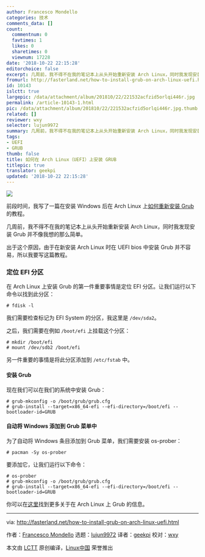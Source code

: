 ```yaml
---
author: Francesco Mondello
categories: 技术
comments_data: []
count:
  commentnum: 0
  favtimes: 1
  likes: 0
  sharetimes: 0
  viewnum: 17228
date: '2018-10-22 22:15:28'
editorchoice: false
excerpt: 几周前，我不得不在我的笔记本上从头开始重新安装 Arch Linux，同时我发现安装 Grub 并不像我想的那么简单。
fromurl: http://fasterland.net/how-to-install-grub-on-arch-linux-uefi.html
id: 10143
islctt: true
largepic: /data/attachment/album/201810/22/221532acfzid5orlqi446r.jpg
permalink: /article-10143-1.html
pic: /data/attachment/album/201810/22/221532acfzid5orlqi446r.jpg.thumb.jpg
related: []
reviewer: wxy
selector: lujun9972
summary: 几周前，我不得不在我的笔记本上从头开始重新安装 Arch Linux，同时我发现安装 Grub 并不像我想的那么简单。
tags:
- UEFI
- GRUB
thumb: false
title: 如何在 Arch Linux（UEFI）上安装 GRUB
titlepic: true
translator: geekpi
updated: '2018-10-22 22:15:28'
---
```


![](/data/attachment/album/201810/22/221532acfzid5orlqi446r.jpg)


前段时间，我写了一篇在安装 Windows 后在 Arch Linux 上[如何重新安装 Grub](http://fasterland.net/reinstall-grub-arch-linux.html)的教程。


几周前，我不得不在我的笔记本上从头开始重新安装 Arch Linux，同时我发现安装 Grub 并不像我想的那么简单。


出于这个原因，由于在新安装 Arch Linux 时在 UEFI bios 中安装 Grub 并不容易，所以我要写这篇教程。


### 定位 EFI 分区


在 Arch Linux 上安装 Grub 的第一件重要事情是定位 EFI 分区。让我们运行以下命令以找到此分区：



```
# fdisk -l
```

我们需要检查标记为 EFI System 的分区，我这里是 `/dev/sda2`。


之后，我们需要在例如 `/boot/efi` 上挂载这个分区：



```
# mkdir /boot/efi
# mount /dev/sdb2 /boot/efi
```

另一件重要的事情是将此分区添加到 `/etc/fstab` 中。


#### 安装 Grub


现在我们可以在我们的系统中安装 Grub：



```
# grub-mkconfig -o /boot/grub/grub.cfg
# grub-install --target=x86_64-efi --efi-directory=/boot/efi --bootloader-id=GRUB
```

#### 自动将 Windows 添加到 Grub 菜单中


为了自动将 Windows 条目添加到 Grub 菜单，我们需要安装 os-prober：



```
# pacman -Sy os-prober
```

要添加它，让我们运行以下命令：



```
# os-prober
# grub-mkconfig -o /boot/grub/grub.cfg
# grub-install --target=x86_64-efi --efi-directory=/boot/efi --bootloader-id=GRUB
```

你可以在[这里](https://wiki.archlinux.org/index.php/GRUB)找到更多关于在 Arch Linux 上 Grub 的信息。




---


via: <http://fasterland.net/how-to-install-grub-on-arch-linux-uefi.html>


作者：[Francesco Mondello](http://fasterland.net/) 选题：[lujun9972](https://github.com/lujun9972) 译者：[geekpi](https://github.com/geekpi) 校对：[wxy](https://github.com/wxy)


本文由 [LCTT](https://github.com/LCTT/TranslateProject) 原创编译，[Linux中国](https://linux.cn/) 荣誉推出